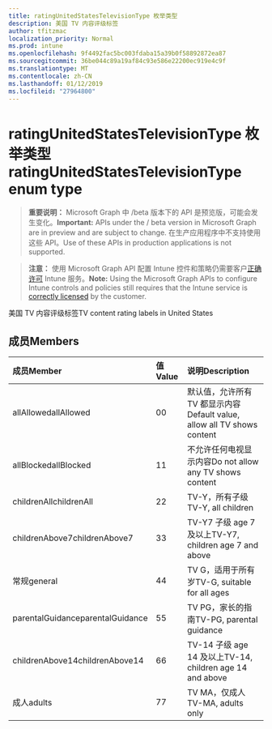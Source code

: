 ```yaml
---
title: ratingUnitedStatesTelevisionType 枚举类型
description: 美国 TV 内容评级标签
author: tfitzmac
localization_priority: Normal
ms.prod: intune
ms.openlocfilehash: 9f4492fac5bc003fdaba15a39b0f58892872ea87
ms.sourcegitcommit: 36be044c89a19af84c93e586e22200ec919e4c9f
ms.translationtype: MT
ms.contentlocale: zh-CN
ms.lasthandoff: 01/12/2019
ms.locfileid: "27964800"
---
```

# <a name="ratingunitedstatestelevisiontype-enum-type"></a><span data-ttu-id="57ca7-103">ratingUnitedStatesTelevisionType 枚举类型</span><span class="sxs-lookup"><span data-stu-id="57ca7-103">ratingUnitedStatesTelevisionType enum type</span></span>

> <span data-ttu-id="57ca7-104">**重要说明：** Microsoft Graph 中 /beta 版本下的 API 是预览版，可能会发生变化。</span><span class="sxs-lookup"><span data-stu-id="57ca7-104">**Important:** APIs under the / beta version in Microsoft Graph are in preview and are subject to change.</span></span> <span data-ttu-id="57ca7-105">在生产应用程序中不支持使用这些 API。</span><span class="sxs-lookup"><span data-stu-id="57ca7-105">Use of these APIs in production applications is not supported.</span></span>

> <span data-ttu-id="57ca7-106">**注意：** 使用 Microsoft Graph API 配置 Intune 控件和策略仍需要客户[正确许可](https://go.microsoft.com/fwlink/?linkid=839381) Intune 服务。</span><span class="sxs-lookup"><span data-stu-id="57ca7-106">**Note:** Using the Microsoft Graph APIs to configure Intune controls and policies still requires that the Intune service is [correctly licensed](https://go.microsoft.com/fwlink/?linkid=839381) by the customer.</span></span>

<span data-ttu-id="57ca7-107">美国 TV 内容评级标签</span><span class="sxs-lookup"><span data-stu-id="57ca7-107">TV content rating labels in United States</span></span>
## <a name="members"></a><span data-ttu-id="57ca7-108">成员</span><span class="sxs-lookup"><span data-stu-id="57ca7-108">Members</span></span>
|<span data-ttu-id="57ca7-109">成员</span><span class="sxs-lookup"><span data-stu-id="57ca7-109">Member</span></span>|<span data-ttu-id="57ca7-110">值</span><span class="sxs-lookup"><span data-stu-id="57ca7-110">Value</span></span>|<span data-ttu-id="57ca7-111">说明</span><span class="sxs-lookup"><span data-stu-id="57ca7-111">Description</span></span>|
|:---|:---|:---|
|<span data-ttu-id="57ca7-112">allAllowed</span><span class="sxs-lookup"><span data-stu-id="57ca7-112">allAllowed</span></span>|<span data-ttu-id="57ca7-113">0</span><span class="sxs-lookup"><span data-stu-id="57ca7-113">0</span></span>|<span data-ttu-id="57ca7-114">默认值，允许所有 TV 都显示内容</span><span class="sxs-lookup"><span data-stu-id="57ca7-114">Default value, allow all TV shows content</span></span>|
|<span data-ttu-id="57ca7-115">allBlocked</span><span class="sxs-lookup"><span data-stu-id="57ca7-115">allBlocked</span></span>|<span data-ttu-id="57ca7-116">1</span><span class="sxs-lookup"><span data-stu-id="57ca7-116">1</span></span>|<span data-ttu-id="57ca7-117">不允许任何电视显示内容</span><span class="sxs-lookup"><span data-stu-id="57ca7-117">Do not allow any TV shows content</span></span>|
|<span data-ttu-id="57ca7-118">childrenAll</span><span class="sxs-lookup"><span data-stu-id="57ca7-118">childrenAll</span></span>|<span data-ttu-id="57ca7-119">2</span><span class="sxs-lookup"><span data-stu-id="57ca7-119">2</span></span>|<span data-ttu-id="57ca7-120">TV-Y，所有子级</span><span class="sxs-lookup"><span data-stu-id="57ca7-120">TV-Y, all children</span></span>|
|<span data-ttu-id="57ca7-121">childrenAbove7</span><span class="sxs-lookup"><span data-stu-id="57ca7-121">childrenAbove7</span></span>|<span data-ttu-id="57ca7-122">3</span><span class="sxs-lookup"><span data-stu-id="57ca7-122">3</span></span>|<span data-ttu-id="57ca7-123">TV-Y7 子级 age 7 及以上</span><span class="sxs-lookup"><span data-stu-id="57ca7-123">TV-Y7, children age 7 and above</span></span>|
|<span data-ttu-id="57ca7-124">常规</span><span class="sxs-lookup"><span data-stu-id="57ca7-124">general</span></span>|<span data-ttu-id="57ca7-125">4</span><span class="sxs-lookup"><span data-stu-id="57ca7-125">4</span></span>|<span data-ttu-id="57ca7-126">TV G，适用于所有岁</span><span class="sxs-lookup"><span data-stu-id="57ca7-126">TV-G, suitable for all ages</span></span>|
|<span data-ttu-id="57ca7-127">parentalGuidance</span><span class="sxs-lookup"><span data-stu-id="57ca7-127">parentalGuidance</span></span>|<span data-ttu-id="57ca7-128">5</span><span class="sxs-lookup"><span data-stu-id="57ca7-128">5</span></span>|<span data-ttu-id="57ca7-129">TV PG，家长的指南</span><span class="sxs-lookup"><span data-stu-id="57ca7-129">TV-PG, parental guidance</span></span>|
|<span data-ttu-id="57ca7-130">childrenAbove14</span><span class="sxs-lookup"><span data-stu-id="57ca7-130">childrenAbove14</span></span>|<span data-ttu-id="57ca7-131">6</span><span class="sxs-lookup"><span data-stu-id="57ca7-131">6</span></span>|<span data-ttu-id="57ca7-132">TV-14 子级 age 14 及以上</span><span class="sxs-lookup"><span data-stu-id="57ca7-132">TV-14, children age 14 and above</span></span>|
|<span data-ttu-id="57ca7-133">成人</span><span class="sxs-lookup"><span data-stu-id="57ca7-133">adults</span></span>|<span data-ttu-id="57ca7-134">7</span><span class="sxs-lookup"><span data-stu-id="57ca7-134">7</span></span>|<span data-ttu-id="57ca7-135">TV MA，仅成人</span><span class="sxs-lookup"><span data-stu-id="57ca7-135">TV-MA, adults only</span></span>|





